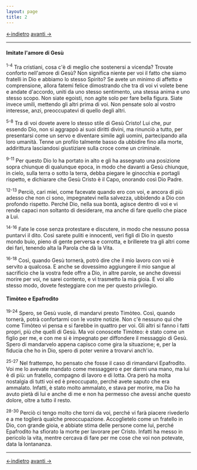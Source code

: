 ```yaml
---
layout: page
title: 2
---
```

[<-indietro](fil01.html) [avanti ->](fil03.html)

--------------------------------
#### Imitate l'amore di Gesù

<sup>1-4</sup> Tra cristiani, cosa c'è di meglio che sostenersi a
vicenda? Trovate conforto nell'amore di Gesù? Non significa niente per
voi il fatto che siamo fratelli in Dio e abbiamo lo stesso Spirito? Se
avete un minimo di affetto e comprensione, allora fatemi felice
dimostrando che tra di voi vi volete bene e andate d'accordo, uniti da
uno stesso sentimento, una stessa anima e uno stesso scopo. Non siate
egoisti, non agite solo per fare bella figura. Siate invece umili,
mettendo gli altri prima di voi. Non pensate solo al vostro interesse,
anzi, preoccupatevi di quello degli altri.

<sup>5-8</sup> Tra di voi dovete avere lo stesso stile di Gesù Cristo\!
Lui che, pur essendo Dio, non si aggrappò ai suoi diritti divini, ma
rinunciò a tutto, per presentarsi come un servo e diventare simile agli
uomini, partecipando alla loro umanità. Tenne un profilo talmente basso
da ubbidire fino alla morte, addirittura lasciandosi giustiziare sulla
croce come un criminale.

<sup>9-11</sup> Per questo Dio lo ha portato in alto e gli ha assegnato
una posizione sopra chiunque di qualunque epoca, in modo che davanti a
Gesù chiunque, in cielo, sulla terra o sotto la terra, debba piegare le
ginocchia e portagli rispetto, e dichiarare che Gesù Cristo è il Capo,
onorando così Dio Padre.

<sup>12-13</sup> Perciò, cari miei, come facevate quando ero con voi, e
ancora di più adesso che non ci sono, impegnatevi nella salvezza,
ubbidendo a Dio con profondo rispetto. Perché Dio, nella sua bontà,
agisce dentro di voi e vi rende capaci non soltanto di desiderare, ma
anche di fare quello che piace a Lui.

<sup>14-16</sup> Fate le cose senza protestare e discutere, in modo che
nessuno possa puntarvi il dito. Così sarete puliti e innocenti, veri
figli di Dio in questo mondo buio, pieno di gente perversa e corrotta, e
brillerete tra gli altri come dei fari, tenendo alta la Parola che dà la
Vita.

<sup>16-18</sup> Così, quando Gesù tornerà, potrò dire che il mio lavoro
con voi è servito a qualcosa. E anche se dovessimo aggiungere il mio
sangue al sacrificio che la vostra fede offre a Dio, in altre parole, se
anche dovessi morire per voi, ne sarei contento, e vi trasmetto la mia
gioia. E voi allo stesso modo, dovete festeggiare con me per questo
privilegio.

#### Timòteo e Epafrodìto

<sup>19-24</sup> Spero, se Gesù vuole, di mandarvi presto Timòteo. Così,
quando tornerà, potrà confortarmi con le vostre notizie. Non c'è nessuno
qui che come Timòteo vi pensa e si farebbe in quattro per voi. Gli altri
si fanno i fatti propri, più che quelli di Gesù. Ma voi conoscete
Timòteo: è stato come un figlio per me, e con me si è impegnato per
diffondere il messaggio di Gesù. Spero di mandarvelo appena capisco come
gira la situazione; e, per la fiducia che ho in Dio, spero di poter
venire a trovarvi anch'io.

<sup>25-27</sup> Nel frattempo, ho pensato che fosse il caso di
rimandarvi Epafrodìto. Voi me lo avevate mandato come messaggero e per
darmi una mano, ma lui è di più: un fratello, compagno di lavoro e di
lotta. Ora però ha molta nostalgia di tutti voi ed è preoccupato, perché
avete saputo che era ammalato. Infatti, è stato molto ammalato, e stava
per morire, ma Dio ha avuto pietà di lui e anche di me e non ha permesso
che avessi anche questo dolore, oltre a tutto il resto.

<sup>28-30</sup> Perciò ci tengo molto che torni da voi, perché vi farà
piacere rivederlo e a me toglierà qualche preoccupazione. Accoglietelo
come un fratello in Dio, con grande gioia, e abbiate stima delle persone
come lui, perché Epafrodìto ha sfiorato la morte per lavorare per
Cristo. Infatti ha messo in pericolo la vita, mentre cercava di fare per
me cose che voi non potevate, data la lontananza.

---------------------------------------
[<-indietro](fil01.html) [avanti ->](fil03.html)
